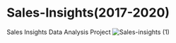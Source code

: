 # Sales-Insights(2017-2020)
Sales Insights Data Analysis Project
![Sales-insights (1)](https://user-images.githubusercontent.com/52368773/215239767-c17be22c-9023-49c0-bc9b-ff03406f96df.png)
